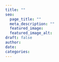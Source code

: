 ```yaml
---
title: ""
seo:
  page_title: ""
  meta_description: ""
  featured_image:
  featured_image_alt:
draft: false
author:
date:
categories:
---
```

